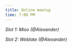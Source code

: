 ```yaml
---
title: Online meetup
time: 7:00 PM
---
```

*Slot 1: Miso (@Alexander)*

*Slot 2: Weblate (@Alexander)*
